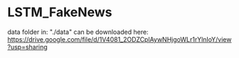 # LSTM_FakeNews

data folder in: "./data" can be downloaded here: https://drive.google.com/file/d/1V4081_2ODZCplAywNHjgoWLr1rYlnIoY/view?usp=sharing
